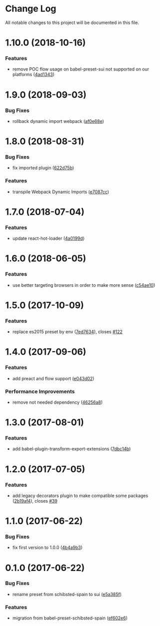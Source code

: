 # Change Log

All notable changes to this project will be documented in this file.

<a name="1.10.0"></a>
# 1.10.0 (2018-10-16)


### Features

* remove POC flow usage on babel-preset-sui not supported on our platforms ([4ad1343](https://github.com/SUI-Components/sui/commit/4ad1343))



<a name="1.9.0"></a>
# 1.9.0 (2018-09-03)


### Bug Fixes

* rollback dynamic import webpack ([af0e68e](https://github.com/SUI-Components/sui/commit/af0e68e))



<a name="1.8.0"></a>
# 1.8.0 (2018-08-31)


### Bug Fixes

* fix imported plugin ([622d75b](https://github.com/SUI-Components/sui/commit/622d75b))


### Features

* transpile Webpack Dynamic Imports ([e7087cc](https://github.com/SUI-Components/sui/commit/e7087cc))



<a name="1.7.0"></a>
# 1.7.0 (2018-07-04)


### Features

* update react-hot-loader ([4a0199d](https://github.com/SUI-Components/sui/commit/4a0199d))



<a name="1.6.0"></a>
# 1.6.0 (2018-06-05)


### Features

* use better targeting browsers in order to make more sense ([c54ae10](https://github.com/SUI-Components/sui/commit/c54ae10))



<a name="1.5.0"></a>
# 1.5.0 (2017-10-09)


### Features

* replace es2015 preset by env ([7ed7634](https://github.com/SUI-Components/sui/commit/7ed7634)), closes [#122](https://github.com/SUI-Components/sui/issues/122)



<a name="1.4.0"></a>
# 1.4.0 (2017-09-06)


### Features

* add preact and flow support ([e043d02](https://github.com/SUI-Components/sui/commit/e043d02))


### Performance Improvements

* remove not needed dependency ([46256a8](https://github.com/SUI-Components/sui/commit/46256a8))



<a name="1.3.0"></a>
# 1.3.0 (2017-08-01)


### Features

* add babel-plugin-transform-export-extensions ([7dbc14b](https://github.com/SUI-Components/sui/commit/7dbc14b))



<a name="1.2.0"></a>
# 1.2.0 (2017-07-05)


### Features

* add legacy decorators plugin to make compatible some packages ([2b19af4](https://github.com/SUI-Components/sui/commit/2b19af4)), closes [#39](https://github.com/SUI-Components/sui/issues/39)



<a name="1.1.0"></a>
# 1.1.0 (2017-06-22)


### Bug Fixes

* fix first version to 1.0.0 ([4b4a9b3](https://github.com/SUI-Components/sui/commit/4b4a9b3))



<a name="0.1.0"></a>
# 0.1.0 (2017-06-22)


### Bug Fixes

* rename preset from schibsted-spain to sui ([e5a385f](https://github.com/SUI-Components/sui/commit/e5a385f))


### Features

* migration from babel-preset-schibsted-spain ([ef602e6](https://github.com/SUI-Components/sui/commit/ef602e6))



